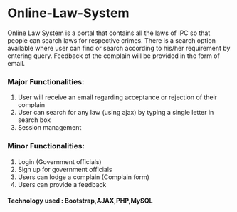 # Online-Law-System

Online Law System is a portal that contains all the laws of IPC so that people can search laws for respective crimes.
There is a search option available where user can find or search according to his/her requirement by entering query.
Feedback of the complain will be provided in the form of email.


### Major Functionalities:
1. User will receive an email regarding acceptance or rejection of their complain
2. User can search for any law (using ajax) by typing a single letter in search box
3. Session management


### Minor Functionalities:
1. Login (Government officials)
2. Sign up for government officials
3. Users can lodge a complain (Complain form)
4. Users can provide a feedback

#### Technology used : Bootstrap,AJAX,PHP,MySQL
